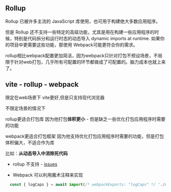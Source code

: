 ## Rollup
Rollup 已被许多主流的 JavaScript 库使用，也可用于构建绝大多数应用程序。

但是 Rollup 还不支持一些特定的高级功能，尤其是用在构建一些应用程序的时候，特别是代码拆分和运行时态的动态导入 dynamic imports at runtime. 如果你的项目中更需要这些功能，那使用 Webpack可能更符合你的需求。

rollup相比webpack配置更加简洁，因为webpack只针对打包不预设场景，不局限于针对web打包，几乎所有可配置的环节都做成了可配置的。脑力成本也就上来了。

## vite - rollup - webpack 

限定在web场景下 vite更好,但是只支持现代浏览器

不限定场景的情况下

rollup更适合打包库 因为他打包**体积更小** - 但是缺乏一些优化打包应用程序时需要的功能

webpack更适合打包框架 因为他支持优化打包应用程序时需要的功能，但是打包体积偏大，不适合作为库

比如：**从动态导入中消除死代码**

  * rollup 不支持 - [issues](https://github.com/rollup/rollup/issues/3447)

  * Webpack 可以利用魔术注释来实现
  ```js
    const { logCaps } = await import(/* webpackExports: "logCaps" */ './utils.js');
  ```